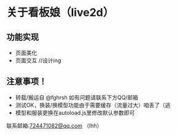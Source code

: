# 关于看板娘（live2d）
  
## 功能实现
   - 页面美化
   - 页面交互 //设计ing

## 注意事项！
   - 转载/搬运自 @fghrsh 如有问题请联系下方QQ/邮箱
   - 测试OK，换装/换模型功能由于需要缓存（流量过大）咱丢了（逃
   - 模型和服装更换在autoload.js里修改默认参数即可
   
联系邮箱:724471082@qq.com （lhh）
